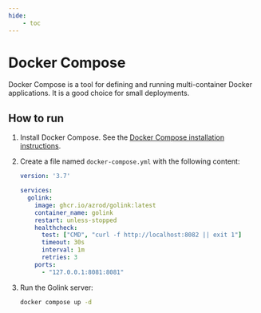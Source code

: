 ```yaml
---
hide:
    - toc
---
```


# Docker Compose

Docker Compose is a tool for defining and running multi-container Docker applications. It is a good choice for small deployments.

## How to run

1. Install Docker Compose. See the [Docker Compose installation instructions](https://docs.docker.com/compose/install/).
2. Create a file named `docker-compose.yml` with the following content:

    ```yaml
    version: '3.7'

    services:
      golink:
        image: ghcr.io/azrod/golink:latest
        container_name: golink
        restart: unless-stopped
        healthcheck:
          test: ["CMD", "curl -f http://localhost:8082 || exit 1"]
          timeout: 30s
          interval: 1m
          retries: 3
        ports:
          - "127.0.0.1:8081:8081"
    ```

3. Run the Golink server:

    ```bash
    docker compose up -d
    ```
